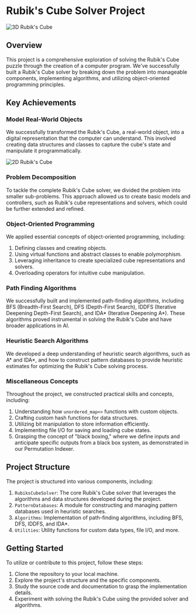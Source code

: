 # Rubik's Cube Solver Project

![3D Rubik's Cube](https://espresso.codeforces.com/81468de2d38e27a371abfa76db5ecd8938d6437a.png)

## Overview

This project is a comprehensive exploration of solving the Rubik's Cube puzzle through the creation of a computer program. We've successfully built a Rubik's Cube solver by breaking down the problem into manageable components, implementing algorithms, and utilizing object-oriented programming principles.

## Key Achievements

### Model Real-World Objects

We successfully transformed the Rubik's Cube, a real-world object, into a digital representation that the computer can understand. This involved creating data structures and classes to capture the cube's state and manipulate it programmatically.

![2D Rubik's Cube](https://espresso.codeforces.com/acbbacfbb22e480bc2bdcb3e0731504ff698a3f2.png)

### Problem Decomposition

To tackle the complete Rubik's Cube solver, we divided the problem into smaller sub-problems. This approach allowed us to create basic models and controllers, such as Rubik's cube representations and solvers, which could be further extended and refined.

### Object-Oriented Programming

We applied essential concepts of object-oriented programming, including:

1. Defining classes and creating objects.
2. Using virtual functions and abstract classes to enable polymorphism.
3. Leveraging inheritance to create specialized cube representations and solvers.
4. Overloading operators for intuitive cube manipulation.

### Path Finding Algorithms

We successfully built and implemented path-finding algorithms, including BFS (Breadth-First Search), DFS (Depth-First Search), IDDFS (Iterative Deepening Depth-First Search), and IDA* (Iterative Deepening A*). These algorithms proved instrumental in solving the Rubik's Cube and have broader applications in AI.

### Heuristic Search Algorithms

We developed a deep understanding of heuristic search algorithms, such as A* and IDA*, and how to construct pattern databases to provide heuristic estimates for optimizing the Rubik's Cube solving process.

### Miscellaneous Concepts

Throughout the project, we constructed practical skills and concepts, including:

1. Understanding how `unordered_map<>` functions with custom objects.
2. Crafting custom hash functions for data structures.
3. Utilizing bit manipulation to store information efficiently.
4. Implementing file I/O for saving and loading cube states.
5. Grasping the concept of "black boxing," where we define inputs and anticipate specific outputs from a black box system, as demonstrated in our Permutation Indexer.

## Project Structure

The project is structured into various components, including:

1. `RubiksCubeSolver`: The core Rubik's Cube solver that leverages the algorithms and data structures developed during the project.
2. `PatternDatabases`: A module for constructing and managing pattern databases used in heuristic searches.
3. `Algorithms`: Implementation of path-finding algorithms, including BFS, DFS, IDDFS, and IDA*.
4. `Utilities`: Utility functions for custom data types, file I/O, and more.

## Getting Started

To utilize or contribute to this project, follow these steps:

1. Clone the repository to your local machine.
2. Explore the project's structure and the specific components.
3. Study the source code and documentation to grasp the implementation details.
4. Experiment with solving the Rubik's Cube using the provided solver and algorithms.
